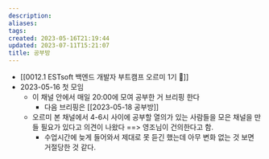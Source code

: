 ```yaml
---
description:
aliases: 
tags: 
created: 2023-05-16T21:19:44
updated: 2023-07-11T15:21:07
title: 공부방
---
```

- [[0012.1 ESTsoft 백엔드 개발자 부트캠프 오르미 1기 🙊]]
- 2023-05-16 첫 모임
	- 이 채널 안에서 매일 20:00에 모여 공부한 거 브리핑 한다
		- 다음 브리핑은 [[2023-05-18 공부방]]
	- 오르미 본 채널에서 4-6시 사이에 공부할 열의가 있는 사람들을 모은 채널을 만들 필요가 있다고 의견이 나왔다 ==> 영조님이 건의한다고 함.
		 - 수업시간에 늦게 들어와서 제대로 못 듣긴 했는데 아무 변화 없는 것 보면 거절당한 것 같다.